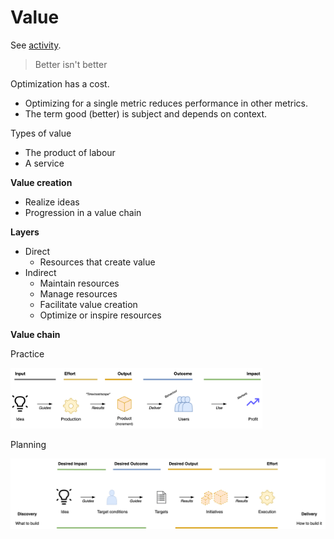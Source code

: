 # Value

See [activity](../subjects/activity.md).



> Better isn't better

Optimization has a cost. 

- Optimizing for a single metric reduces performance in other metrics.
- The term good (better) is subject and depends on context.



Types of value

- The product of labour
- A service



**Value creation**

- Realize ideas
- Progression in a value chain



**Layers**

- Direct
  - Resources that create value
- Indirect
  - Maintain resources
  - Manage resources
  - Facilitate value creation
  - Optimize or inspire resources



**Value chain**

Practice

<img src="../img/output-outcome-impact.png" alt="output-outcome-impact-project" style="width:80%;" />



Planning

![output-outcome-impact-reversed](../img/output-outcome-impact-reversed.png)
